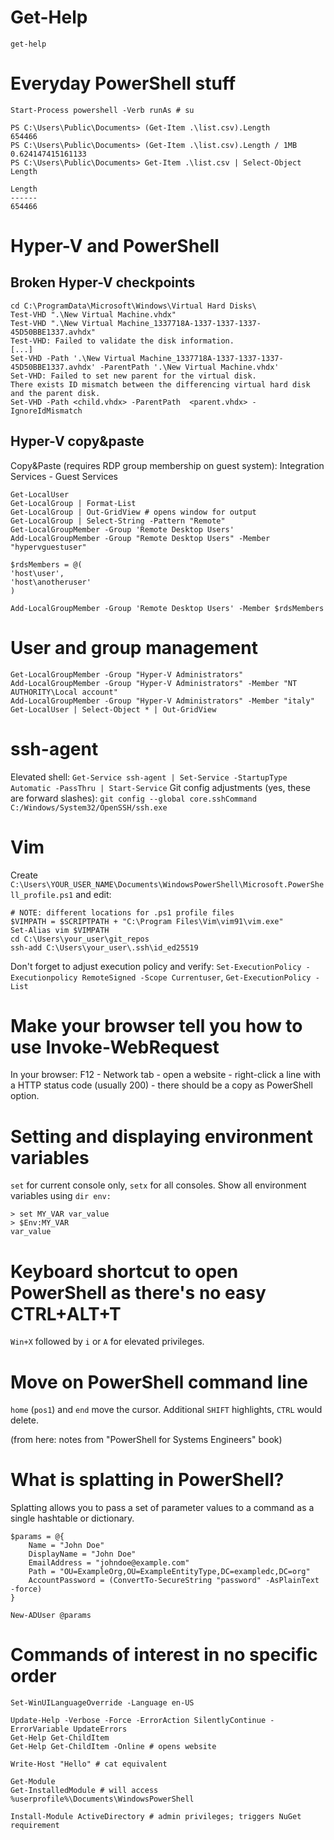 # Get-Help
`get-help`

# Everyday PowerShell stuff
```
Start-Process powershell -Verb runAs # su

PS C:\Users\Public\Documents> (Get-Item .\list.csv).Length
654466
PS C:\Users\Public\Documents> (Get-Item .\list.csv).Length / 1MB
0.624147415161133
PS C:\Users\Public\Documents> Get-Item .\list.csv | Select-Object Length

Length
------
654466
```
# Hyper-V and PowerShell

## Broken Hyper-V checkpoints
```
cd C:\ProgramData\Microsoft\Windows\Virtual Hard Disks\
Test-VHD ".\New Virtual Machine.vhdx"
Test-VHD ".\New Virtual Machine_1337718A-1337-1337-1337-45D50BBE1337.avhdx"
Test-VHD: Failed to validate the disk information.
[...]
Set-VHD -Path '.\New Virtual Machine_1337718A-1337-1337-1337-45D50BBE1337.avhdx' -ParentPath '.\New Virtual Machine.vhdx'
Set-VHD: Failed to set new parent for the virtual disk.
There exists ID mismatch between the differencing virtual hard disk and the parent disk.
Set-VHD -Path <child.vhdx> -ParentPath  <parent.vhdx> -IgnoreIdMismatch
```

## Hyper-V copy&paste
Copy&Paste (requires RDP group membership on guest system): Integration Services - Guest Services
```
Get-LocalUser
Get-LocalGroup | Format-List
Get-LocalGroup | Out-GridView # opens window for output
Get-LocalGroup | Select-String -Pattern "Remote"
Get-LocalGroupMember -Group 'Remote Desktop Users'
Add-LocalGroupMember -Group "Remote Desktop Users" -Member "hypervguestuser"

$rdsMembers = @(
'host\user',
'host\anotheruser'
)

Add-LocalGroupMember -Group 'Remote Desktop Users' -Member $rdsMembers
```
# User and group management

```
Get-LocalGroupMember -Group "Hyper-V Administrators"
Add-LocalGroupMember -Group "Hyper-V Administrators" -Member "NT AUTHORITY\Local account"
Add-LocalGroupMember -Group "Hyper-V Administrators" -Member "italy"
Get-LocalUser | Select-Object * | Out-GridView
```

# ssh-agent
Elevated shell: `Get-Service ssh-agent | Set-Service -StartupType Automatic -PassThru | Start-Service`
Git config adjustments (yes, these are forward slashes): `git config --global core.sshCommand C:/Windows/System32/OpenSSH/ssh.exe`

# Vim
Create `C:\Users\YOUR_USER_NAME\Documents\WindowsPowerShell\Microsoft.PowerShell_profile.ps1` and edit:
```
# NOTE: different locations for .ps1 profile files
$VIMPATH = $SCRIPTPATH + "C:\Program Files\Vim\vim91\vim.exe"
Set-Alias vim $VIMPATH
cd C:\Users\your_user\git_repos
ssh-add C:\Users\your_user\.ssh\id_ed25519
```
Don't forget to adjust execution policy and verify: `Set-ExecutionPolicy -Executionpolicy RemoteSigned -Scope Currentuser`, `Get-ExecutionPolicy -List`

# Make your browser tell you how to use Invoke-WebRequest
In your browser: F12 - Network tab - open a website - right-click a line with a HTTP status code (usually 200) - there should be a copy as PowerShell option.

# Setting and displaying environment variables
`set` for current console only, `setx` for all consoles. Show all environment variables using `dir env:`
```
> set MY_VAR var_value
> $Env:MY_VAR
var_value
```

# Keyboard shortcut to open PowerShell as there's no easy CTRL+ALT+T
`Win+X` followed by `i` or `A` for elevated privileges.

# Move on PowerShell command line
`home` (`pos1`) and `end` move the cursor. Additional `SHIFT` highlights, `CTRL` would delete.

(from here: notes from "PowerShell for Systems Engineers" book)
# What is splatting in PowerShell?
Splatting allows you to pass a set of parameter values to a command as a single hashtable or dictionary.

```
$params = @{
    Name = "John Doe"
    DisplayName = "John Doe"
    EmailAddress = "johndoe@example.com"
    Path = "OU=ExampleOrg,OU=ExampleEntityType,DC=exampledc,DC=org"
    AccountPassword = (ConvertTo-SecureString "password" -AsPlainText -force)
}

New-ADUser @params
```

# Commands of interest in no specific order
```
Set-WinUILanguageOverride -Language en-US

Update-Help -Verbose -Force -ErrorAction SilentlyContinue -ErrorVariable UpdateErrors
Get-Help Get-ChildItem
Get-Help Get-ChildItem -Online # opens website

Write-Host "Hello" # cat equivalent

Get-Module 
Get-InstalledModule # will access %userprofile%\Documents\WindowsPowerShell

Install-Module ActiveDirectory # admin privileges; triggers NuGet requirement
```

